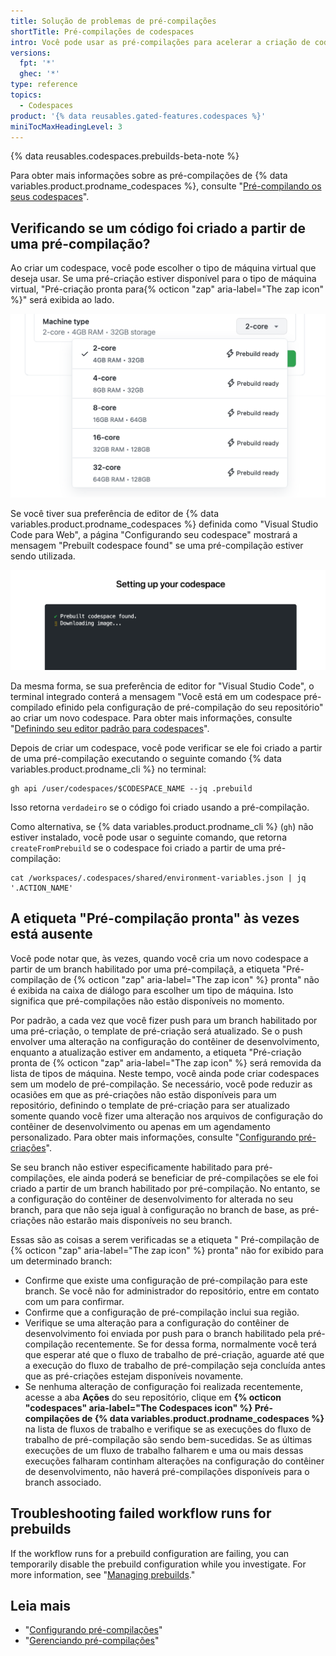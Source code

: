 ```yaml
---
title: Solução de problemas de pré-compilações
shortTitle: Pré-compilações de codespaces
intro: Você pode usar as pré-compilações para acelerar a criação de codespaces. Este artigo fornece etapas de solução de problemas para problemas comuns com pré-compilações.
versions:
  fpt: '*'
  ghec: '*'
type: reference
topics:
  - Codespaces
product: '{% data reusables.gated-features.codespaces %}'
miniTocMaxHeadingLevel: 3
---
```


{% data reusables.codespaces.prebuilds-beta-note %}

Para obter mais informações sobre as pré-compilações de {% data variables.product.prodname_codespaces %}, consulte "[Pré-compilando os seus codespaces](/codespaces/prebuilding-your-codespaces)".

## Verificando se um código foi criado a partir de uma pré-compilação?

Ao criar um codespace, você pode escolher o tipo de máquina virtual que deseja usar. Se uma pré-criação estiver disponível para o tipo de máquina virtual, "Pré-criação pronta para{% octicon "zap" aria-label="The zap icon" %}" será exibida ao lado.

![Uma lista dos tipos de máquina disponíveis](/assets/images/help/codespaces/choose-custom-machine-type.png)

Se você tiver sua preferência de editor de {% data variables.product.prodname_codespaces %} definida como "Visual Studio Code para Web", a página "Configurando seu codespace" mostrará a mensagem "Prebuilt codespace found" se uma pré-compilação estiver sendo utilizada.

![A mensagem "codespaces da pre-criação encontrados"](/assets/images/help/codespaces/prebuilt-codespace-found.png)

Da mesma forma, se sua preferência de editor for "Visual Studio Code", o terminal integrado conterá a mensagem "Você está em um codespace pré-compilado efinido pela configuração de pré-compilação do seu repositório" ao criar um novo codespace. Para obter mais informações, consulte "[Definindo seu editor padrão para codespaces](/codespaces/customizing-your-codespace/setting-your-default-editor-for-codespaces)".

Depois de criar um codespace, você pode verificar se ele foi criado a partir de uma pré-compilação executando o seguinte comando {% data variables.product.prodname_cli %} no terminal:

```shell{:copy}
gh api /user/codespaces/$CODESPACE_NAME --jq .prebuild
```

Isso retorna `verdadeiro` se o código foi criado usando a pré-compilação.

Como alternativa, se {% data variables.product.prodname_cli %} (`gh`) não estiver instalado, você pode usar o seguinte comando, que retorna `createFromPrebuild` se o codespace foi criado a partir de uma pré-compilação:

```shell{:copy}
cat /workspaces/.codespaces/shared/environment-variables.json | jq '.ACTION_NAME'
```

## A etiqueta "Pré-compilação pronta" às vezes está ausente

Você pode notar que, às vezes, quando você cria um novo codespace a partir de um branch habilitado por uma pré-compilaçã, a etiqueta "Pré-compilação de {% octicon "zap" aria-label="The zap icon" %} pronta" não é exibida na caixa de diálogo para escolher um tipo de máquina. Isto significa que pré-compilações não estão disponíveis no momento.

Por padrão, a cada vez que você fizer push para um branch habilitado por uma pré-criação, o template de pré-criação será atualizado. Se o push envolver uma alteração na configuração do contêiner de desenvolvimento, enquanto a atualização estiver em andamento, a etiqueta "Pré-criação pronta de {% octicon "zap" aria-label="The zap icon" %} será removida da lista de tipos de máquina. Neste tempo, você ainda pode criar codespaces sem um modelo de pré-compilação. Se necessário, você pode reduzir as ocasiões em que as pré-criações não estão disponíveis para um repositório, definindo o template de pré-criação para ser atualizado somente quando você fizer uma alteração nos arquivos de configuração do contêiner de desenvolvimento ou apenas em um agendamento personalizado. Para obter mais informações, consulte "[Configurando pré-criações](/codespaces/prebuilding-your-codespaces/configuring-prebuilds#configuring-a-prebuild)".

Se seu branch não estiver especificamente habilitado para pré-compilações, ele ainda poderá se beneficiar de pré-compilações se ele foi criado a partir de um branch habilitado por pré-compilação. No entanto, se a configuração do contêiner de desenvolvimento for alterada no seu branch, para que não seja igual à configuração no branch de base, as pré-criações não estarão mais disponíveis no seu branch.

Essas são as coisas a serem verificadas se a etiqueta " Pré-compilação de {% octicon "zap" aria-label="The zap icon" %} pronta" não for exibido para um determinado branch:

* Confirme que existe uma configuração de pré-compilação para este branch. Se você não for administrador do repositório, entre em contato com um para confirmar.
* Confirme que a configuração de pré-compilação inclui sua região.
* Verifique se uma alteração para a configuração do contêiner de desenvolvimento foi enviada por push para o branch habilitado pela pré-compilação recentemente. Se for dessa forma, normalmente você terá que esperar até que o fluxo de trabalho de pré-criação, aguarde até que a execução do fluxo de trabalho de pré-compilação seja concluída antes que as pré-criações estejam disponíveis novamente.
* Se nenhuma alteração de configuração foi realizada recentemente, acesse a aba **Ações** do seu repositório, clique em **{% octicon "codespaces" aria-label="The Codespaces icon" %} Pré-compilações de {% data variables.product.prodname_codespaces %}** na lista de fluxos de trabalho e verifique se as execuções do fluxo de trabalho de pré-compilação são sendo bem-sucedidas. Se as últimas execuções de um fluxo de trabalho falharem e uma ou mais dessas execuções falharam continham alterações na configuração do contêiner de desenvolvimento, não haverá pré-compilações disponíveis para o branch associado.

## Troubleshooting failed workflow runs for prebuilds

If the workflow runs for a prebuild configuration are failing, you can temporarily disable the prebuild configuration while you investigate. For more information, see "[Managing prebuilds](/codespaces/prebuilding-your-codespaces/managing-prebuilds#disabling-a-prebuild-configuration)."

## Leia mais

- "[Configurando pré-compilações](/codespaces/prebuilding-your-codespaces/configuring-prebuilds)"
- "[Gerenciando pré-compilações](/codespaces/prebuilding-your-codespaces/managing-prebuilds)"
